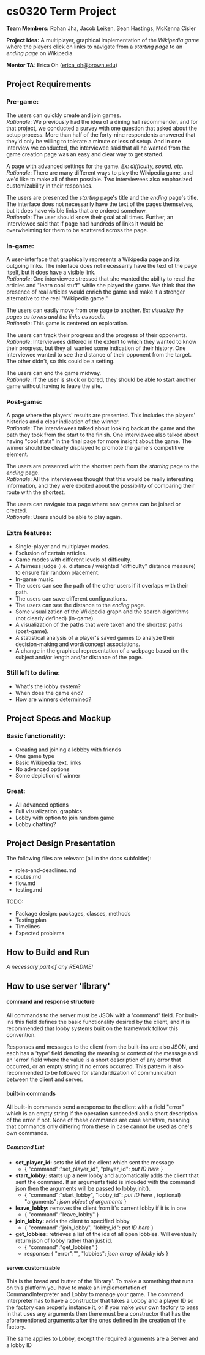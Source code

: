 # cs0320 Term Project

**Team Members:**
Rohan Jha, Jacob Leiken, Sean Hastings, McKenna Cisler

**Project Idea:**
A multiplayer, graphical implementation of the _Wikipedia game_ where the players
click on links to navigate from a _starting page_ to an _ending page_ on Wikipedia.

**Mentor TA:** Erica Oh (erica_oh@brown.edu)

## Project Requirements
### Pre-game:

The users can quickly create and join games.
<br>_Rationale_: We previously had the idea of a dining hall recommender, and for that project, we conducted a survey with one question that asked about the setup process. More than half of the forty-nine respondents answered that they'd only be willing to tolerate a minute or less of setup. And in one interview we conducted, the interviewee said that all he wanted from the game creation page was an easy and clear way to get started.

A page with advanced settings for the game. _Ex: difficulty, sound,
etc._
<br>_Rationale_: There are many different ways to play the Wikipedia game, and we'd like to make all of them possible. Two interviewees also emphasized customizability in their responses.

The users are presented the _starting_ page's title and the _ending_ page's title.
The interface does not necessarily have the text of the pages themselves, but
it does have visible links that are ordered somehow.
<br>_Rationale_: The user should know their goal at all times. Further, an interviewee said that if page had hundreds of links it would be overwhelming for them to be scattered across the page.

### In-game:

A user-interface that graphically represents a Wikipedia page and its outgoing
links. The interface does not necessarily have the text of the page itself, but
it does have a visible link.
<br>_Rationale_: One interviewee stressed that she wanted the ability to read the articles and "learn cool stuff" while she played the game. We think that the presence of real articles would enrich the game and make it a stronger alternative to the real "Wikipedia game."

The users can easily move from one page to another. _Ex: visualize the
pages as towns and the links as roads._
<br>_Rationale_: This game is centered on exploration.

The users can track their progress and the progress of their opponents.
<br>_Rationale_: Interviewees differed in the extent to which they wanted to know their progress, but they all wanted some indication of their history. One interviewee wanted to see the distance of their opponent from the target. The other didn't, so this could be a setting.

The users can end the game midway.
<br>_Rationale_: If the user is stuck or bored, they should be able to start another game without having to leave the site.

### Post-game:

A page where the players' results are presented. This includes the players'
histories and a clear indication of the winner.
<br>_Rationale_: The interviewees talked about looking back at the game and the path they took from the start to the finish. One interviewee also talked about having "cool stats" in the final page for more insight about the game. The winner should be clearly displayed to promote the game's competitive element.

The users are presented with the shortest path from the _starting_ page to the
_ending_ page.
<br>_Rationale_: All the interviewees thought that this would be really interesting information, and they were excited about the possibility of comparing their route with the shortest.

The users can navigate to a page where new games can be joined or created.
<br>_Rationale_: Users should be able to play again.

### Extra features:

- Single-player and multiplayer modes.
- Exclusion of certain articles.
- Game modes with different levels of difficulty.
- A fairness judge (i.e. distance / weighted "difficulty" distance measure) to ensure fair random placement.
- In-game music.
- The users can see the path of the other users if it overlaps with their path.
- The users can save different configurations.
- The users can see the distance to the _ending_ page.
- Some visualization of the Wikipedia graph and the search algorithms (not clearly defined) (in-game).
- A visualization of the paths that were taken and the shortest paths (post-game).
- A statistical analysis of a player's saved games to analyze their decision-making and word/concept associations.
- A change in the graphical representation of a webpage based on the subject and/or length and/or distance of the page.

### Still left to define:

- What's the lobby system?
- When does the game end?
- How are winners determined?

## Project Specs and Mockup

### Basic functionality:
 - Creating and joining a lobbby with friends
 - One game type
 - Basic Wikipedia text, links
 - No advanced options
 - Some depiction of winner

### Great:
 - All advanced options
 - Full visualization, graphics
 - Lobby with option to join random game
 - Lobby chatting?

## Project Design Presentation
The following files are relevant (all in the docs subfolder):
- roles-and-deadlines.md
- routes.md
- flow.md
- testing.md

TODO:
- Package design: packages, classes, methods
- Testing plan
- Timelines
- Expected problems

## How to Build and Run
_A necessary part of any README!_

## How to use server 'library'

#### command and response structure
All commands to the server must be JSON with a 'command' field. For built-ins this field defines the basic functionality desired by the client, and it is recommended that lobby systems built on the framework follow this convention.

Responses and messages to the client from the built-ins are also JSON, and each has a 'type' field denoting the meaning or context of the message and an 'error' field where the value is a short description of any error that occurred, or an empty string if no errors occurred. This pattern is also recommended to be followed for standardization of communication between the client and server.

#### built-in commands
All built-in commands send a response to the client with a field "error" which is an empty string if the operation succeeded and a short description of the error if not. None of these commands are case sensitive, meaning that commands only differing from these in case cannot be used as one's own commands.

##### Command List
- **set\_player\_id:** sets the id of the client which sent the message
    - \{ "command":"set\_player\_id", "player_id": *put ID here* \}
- **start\_lobby:** starts up a new lobby and automatically adds the client that sent the command. If an arguments field is inlcuded with the command json then the arguments will be passed to lobby.init().
    - \{ "command":"start\_lobby", "lobby_id": *put ID here* , (optional) "arguments": *json object of arguments* \}
- **leave\_lobby:** removes the client from it's current lobby if it is in one
    - \{ "command":"leave\_lobby" \}
- **join\_lobby:** adds the client to specified lobby
    - \{ "command":"join\_lobby", "lobby_id": *put ID here* \}
- **get\_lobbies:** retrieves a list of the ids of all open lobbies. Will eventually return json of lobby rather than just id.
    - \{ "command":"get\_lobbies" \}
    - response: \{ "error":"", "lobbies": *json array of lobby ids* \}

#### server.customizable
This is the bread and butter of the 'library'. To make a something that runs on this platform you have to make an implementation of CommandInterpreter and Lobby to manage your game. The command interpreter has to have a constructor that takes a Lobby and a player ID so the factory can properly instance it, or if you make your own factory to pass in that uses any arguments then there must be a constructor that has the aforementioned arguments after the ones defined in the creation of the factory.

The same applies to Lobby, except the required arguments are a Server and a lobby ID
